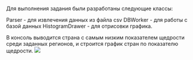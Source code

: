 Для выполнения задания были разработаны следующие классы:
<p>Parser - для извлечения данных из файла csv
DBWorker - для работы с базой данных
HistogramDrawer - для отрисовки графика.</p>
В консоль выводится страна с самым низким показателем щедрости среди заданных регионов, и строится график стран по показателю щедрости.
<img src="http://images.vfl.ru/ii/1640757430/23d5d5bd/37320630.png"></img>
